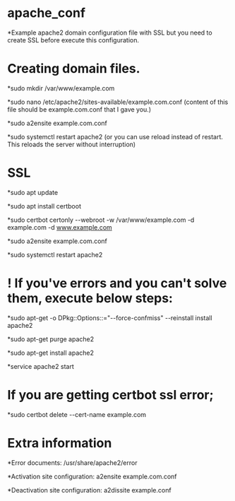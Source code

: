 # apache_conf

*Example apache2 domain configuration file with SSL but you need to create SSL before execute this configuration.

# Creating domain files.

*sudo mkdir /var/www/example.com

*sudo nano /etc/apache2/sites-available/example.com.conf (content of this file should be example.com.conf that I gave you.)

*sudo a2ensite example.com.conf

*sudo systemctl restart apache2 (or you can use reload instead of restart. This reloads the server without interruption)

# SSL

*sudo apt update

*sudo apt install certboot

*sudo certbot certonly --webroot -w /var/www/example.com -d example.com -d www.example.com

*sudo a2ensite example.com.conf

*sudo systemctl restart apache2

# ! If you've errors and you can't solve them, execute below steps:

*sudo apt-get -o DPkg::Options::="--force-confmiss" --reinstall install apache2

*sudo apt-get purge apache2

*sudo apt-get install apache2

*service apache2 start

# If you are getting certbot ssl error;

*sudo certbot delete --cert-name example.com

# Extra information

*Error documents: /usr/share/apache2/error

*Activation site configuration: a2ensite example.com.conf

*Deactivation site configuration: a2dissite example.conf







